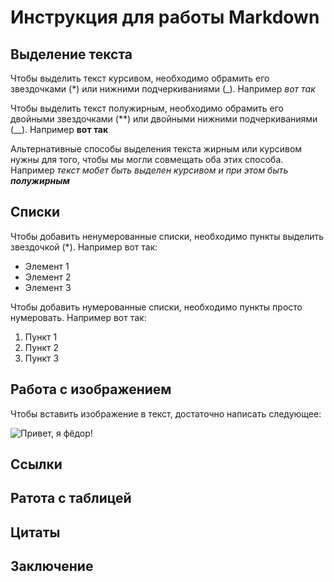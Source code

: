 # Инструкция для работы Markdown

## Выделение текста

Чтобы выделить текст курсивом, необходимо обрамить его звездочками (*) или нижними подчеркиваниями (_). Например *вот так*

Чтобы выделить текст полужирным, необходимо обрамить его двойными звездочками (**) или двойными нижними подчеркиваниями (__).  Например **вот так**

Альтернативные способы выделения текста жирным или курсивом нужны для того, чтобы мы могли совмещать оба этих способа. Например _текст мобет быть выделен курсивом и при этом быть **полужирным**_




## Списки
Чтобы добавить ненумерованные списки, необходимо пункты выделить звездочкой (*). Например вот так:
* Элемент 1
* Элемент 2
* Элемент 3

Чтобы добавить нумерованные списки, необходимо пункты просто нумеровать. Например вот так:
1. Пункт 1
2. Пункт 2
3. Пункт 3


## Работа с изображением

Чтобы вставить изображение в текст, достаточно написать следующее:

![Привет, я фёдор!](%D1%84%D1%91%D0%B4%D0%BE%D1%80.jpg)

## Ссылки

## Ратота с таблицей

## Цитаты

## Заключение

